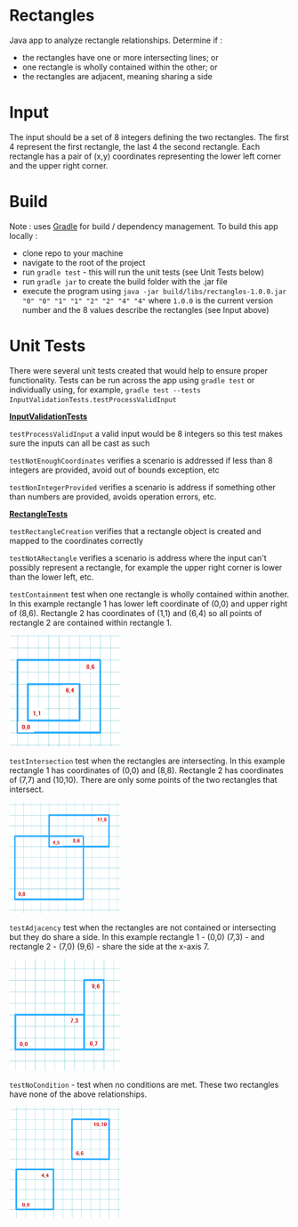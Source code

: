 # Rectangles
Java app to analyze rectangle relationships.  Determine if :
- the rectangles have one or more intersecting lines; or
- one rectangle is wholly contained within the other; or
- the rectangles are adjacent, meaning sharing a side

# Input
The input should be a set of 8 integers defining the two rectangles.  The first 4 represent the first rectangle, the last 4 
the second rectangle.  Each rectangle has a pair of (x,y) coordinates representing the lower left corner and the upper 
right corner.

# Build
Note : uses [Gradle](https://gradle.org/) for build / dependency management.
To build this app locally :
- clone repo to your machine
- navigate to the root of the project
- run `gradle test` - this will run the unit tests (see Unit Tests below)
- run `gradle jar` to create the build folder with the .jar file
- execute the program using `java -jar build/libs/rectangles-1.0.0.jar "0" "0" "1" "1" "2" "2" "4" "4"` where `1.0.0` is
the current version number and the 8 values describe the rectangles (see Input above)

# Unit Tests
There were several unit tests created that would help to ensure proper functionality.  Tests can be run across the app
using `gradle test` or individually using, for example, `gradle test --tests InputValidationTests.testProcessValidInput`

[**InputValidationTests**](https://github.com/kmanoleff/rectangles/blob/master/src/test/java/InputValidationTests.java)

`testProcessValidInput` a valid input would be 8 integers so this test makes sure the inputs can all be cast as such

`testNotEnoughCoordinates` verifies a scenario is addressed if less than 8 integers are provided, avoid out of bounds exception, etc

`testNonIntegerProvided` verifies a scenario is address if something other than numbers are provided, avoids operation errors, etc.

[**RectangleTests**](https://github.com/kmanoleff/rectangles/blob/master/src/test/java/RectangleTests.java)

`testRectangleCreation` verifies that a rectangle object is created and mapped to the coordinates correctly

`testNotARectangle` verifies a scenario is address where the input can't possibly represent a rectangle, for
example the upper right corner is lower than the lower left, etc.

`testContainment` test when one rectangle is wholly contained within another.  In this example rectangle 1 has lower left
coordinate of (0,0) and upper right of (8,6).  Rectangle 2 has coordinates of (1,1) and (6,4) so all points of rectangle 2 are
contained within rectangle 1.

<img src="/src/main/resources/containment.png" width="200" height="200">

`testIntersection` test when the rectangles are intersecting.  In this example rectangle 1 has coordinates of (0,0) and (8,8).
Rectangle 2 has coordinates of (7,7) and (10,10).  There are only some points of the two rectangles that intersect.

<img src="/src/main/resources/intersection.png" width="200" height="200">

`testAdjacency` test when the rectangles are not contained or intersecting but they do share a side.  In this example
rectangle 1 - (0,0) (7,3) - and rectangle 2 - (7,0) (9,6) - share the side at the x-axis 7.

<img src="/src/main/resources/adjacency.png" width="200" height="200">

`testNoCondition` - test when no conditions are met.  These two rectangles have none of the above relationships.

<img src="/src/main/resources/no-relation.png" width="200" height="200">
